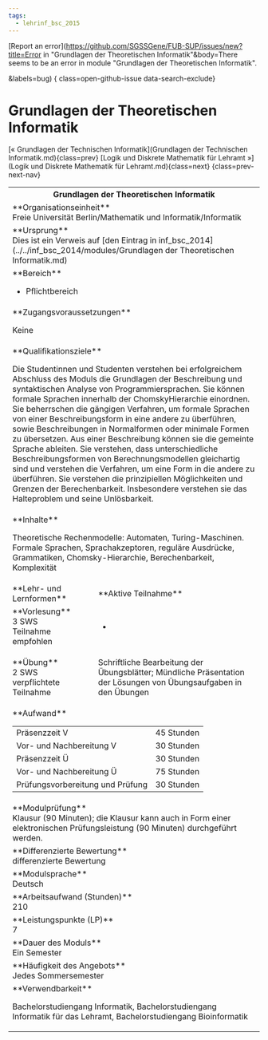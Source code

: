 ```yaml
---
tags:
  - lehrinf_bsc_2015
---
```

[Report an error](https://github.com/SGSSGene/FUB-SUP/issues/new?title=Error in "Grundlagen der Theoretischen Informatik"&body=There seems to be an error in module "Grundlagen der Theoretischen Informatik".

<Describe here a slightly more detailed description of what is wrong>&labels=bug)
{ class=open-github-issue data-search-exclude}

# Grundlagen der Theoretischen Informatik

[« Grundlagen der Technischen Informatik](Grundlagen der Technischen Informatik.md){class=prev}
[Logik und Diskrete Mathematik für Lehramt »](Logik und Diskrete Mathematik für Lehramt.md){class=next}
{class=prev-next-nav}

<table markdown id="moduledesc">
<tr markdown class="moduledesc_head"><th colspan="2">Grundlagen der Theoretischen Informatik </th></tr>
<tr markdown><td colspan="2">**Organisationseinheit**   <br>Freie Universität Berlin/Mathematik und Informatik/Informatik</td></tr>
<tr markdown><td colspan="2">**Ursprung**<br>Dies ist ein Verweis auf [den Eintrag in inf_bsc_2014](../../inf_bsc_2014/modules/Grundlagen der Theoretischen Informatik.md)</td></tr>
<tr markdown><td colspan="2">**Bereich**<br>


- Pflichtbereich

</td></tr>

<tr markdown><td colspan="2">**Zugangsvoraussetzungen** <br>

Keine


</td></tr>
<tr markdown><td colspan="2">**Qualifikationsziele**    <br>

Die Studentinnen und Studenten verstehen bei erfolgreichem Abschluss des
Moduls die Grundlagen der Beschreibung und syntaktischen Analyse von
Programmiersprachen. Sie können formale Sprachen innerhalb der
ChomskyHierarchie einordnen. Sie beherrschen die gängigen Verfahren, um
formale Sprachen von einer Beschreibungsform in eine andere zu überführen,
sowie Beschreibungen in Normalformen oder minimale Formen zu übersetzen. Aus
einer Beschreibung können sie die gemeinte Sprache ableiten. Sie verstehen,
dass unterschiedliche Beschreibungsformen von Berechnungsmodellen
gleichartig sind und verstehen die Verfahren, um eine Form in die andere zu
überführen. Sie verstehen die prinzipiellen Möglichkeiten und Grenzen der
Berechenbarkeit. Insbesondere verstehen sie das Halteproblem und seine
Unlösbarkeit.


</td></tr>
<tr markdown><td colspan="2">**Inhalte**                <br>

Theoretische Rechenmodelle: Automaten, Turing-Maschinen. Formale Sprachen,
Sprachakzeptoren, reguläre Ausdrücke, Grammatiken, Chomsky-Hierarchie,
Berechenbarkeit, Komplexität


</td></tr>

<tr markdown><td>**Lehr- und Lernformen**</td><td>**Aktive Teilnahme**</td></tr>
<tr markdown><td> **Vorlesung** <br>3 SWS <br> Teilnahme empfohlen</td><td>

-
</td></tr>
<tr markdown><td> **Übung** <br>2 SWS <br> verpflichtete Teilnahme</td><td>

Schriftliche Bearbeitung der Übungsblätter; Mündliche Präsentation der Lösungen von Übungsaufgaben in den Übungen
</td></tr>
<tr markdown><td colspan="2">**Aufwand**                <br>
<table class="aufwand_table">
<tr><td>Präsenzzeit V</td><td>45 Stunden</td></tr>
<tr><td>Vor- und Nachbereitung V</td><td>30 Stunden</td></tr>
<tr><td>Präsenzzeit Ü</td><td>30 Stunden</td></tr>
<tr><td>Vor- und Nachbereitung Ü</td><td>75 Stunden</td></tr>
<tr><td>Prüfungsvorbereitung und Prüfung</td><td>30 Stunden</td></tr>
</table>

</td></tr>
<tr markdown><td colspan="2">**Modulprüfung**             <br>Klausur (90 Minuten); die Klausur kann auch in Form einer elektronischen
Prüfungsleistung (90 Minuten) durchgeführt werden.


</td></tr>
<tr markdown><td colspan="2">**Differenzierte Bewertung** <br>differenzierte Bewertung

</td></tr>
<tr markdown><td colspan="2">**Modulsprache**             <br>Deutsch</td></tr>
<tr markdown><td colspan="2">**Arbeitsaufwand (Stunden)** <br>210</td></tr>
<tr markdown><td colspan="2">**Leistungspunkte (LP)**     <br>7</td></tr>
<tr markdown><td colspan="2">**Dauer des Moduls**         <br>Ein Semester</td></tr>
<tr markdown><td colspan="2">**Häufigkeit des Angebots**  <br>Jedes Sommersemester</td></tr>
<tr markdown><td colspan="2">**Verwendbarkeit**           <br>

Bachelorstudiengang Informatik, Bachelorstudiengang Informatik für das
Lehramt, Bachelorstudiengang Bioinformatik


</td></tr>

</table>

